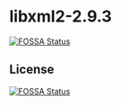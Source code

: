 # libxml2-2.9.3
[![FOSSA Status](https://app.fossa.io/api/projects/git%2Bgithub.com%2Fjamijam%2Flibxml2-2.9.3.svg?type=shield)](https://app.fossa.io/projects/git%2Bgithub.com%2Fjamijam%2Flibxml2-2.9.3?ref=badge_shield)



## License
[![FOSSA Status](https://app.fossa.io/api/projects/git%2Bgithub.com%2Fjamijam%2Flibxml2-2.9.3.svg?type=large)](https://app.fossa.io/projects/git%2Bgithub.com%2Fjamijam%2Flibxml2-2.9.3?ref=badge_large)